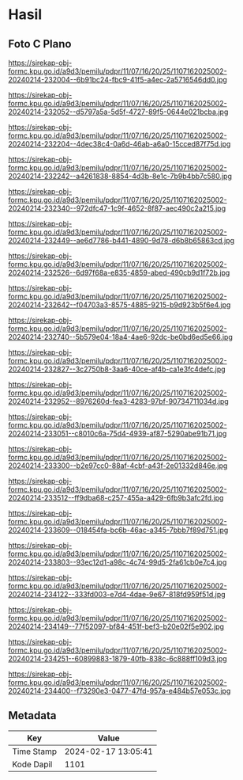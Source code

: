 # Hasil

## Foto C Plano

https://sirekap-obj-formc.kpu.go.id/a9d3/pemilu/pdpr/11/07/16/20/25/1107162025002-20240214-232004--6b91bc24-fbc9-41f5-a4ec-2a5716546dd0.jpg

https://sirekap-obj-formc.kpu.go.id/a9d3/pemilu/pdpr/11/07/16/20/25/1107162025002-20240214-232052--d5797a5a-5d5f-4727-89f5-0644e021bcba.jpg

https://sirekap-obj-formc.kpu.go.id/a9d3/pemilu/pdpr/11/07/16/20/25/1107162025002-20240214-232204--4dec38c4-0a6d-46ab-a6a0-15cced87f75d.jpg

https://sirekap-obj-formc.kpu.go.id/a9d3/pemilu/pdpr/11/07/16/20/25/1107162025002-20240214-232242--a4261838-8854-4d3b-8e1c-7b9b4bb7c580.jpg

https://sirekap-obj-formc.kpu.go.id/a9d3/pemilu/pdpr/11/07/16/20/25/1107162025002-20240214-232340--972dfc47-1c9f-4652-8f87-aec490c2a215.jpg

https://sirekap-obj-formc.kpu.go.id/a9d3/pemilu/pdpr/11/07/16/20/25/1107162025002-20240214-232449--ae6d7786-b441-4890-9d78-d6b8b65863cd.jpg

https://sirekap-obj-formc.kpu.go.id/a9d3/pemilu/pdpr/11/07/16/20/25/1107162025002-20240214-232526--6d97f68a-e835-4859-abed-490cb9d1f72b.jpg

https://sirekap-obj-formc.kpu.go.id/a9d3/pemilu/pdpr/11/07/16/20/25/1107162025002-20240214-232642--f04703a3-8575-4885-9215-b9d923b5f6e4.jpg

https://sirekap-obj-formc.kpu.go.id/a9d3/pemilu/pdpr/11/07/16/20/25/1107162025002-20240214-232740--5b579e04-18a4-4ae6-92dc-be0bd6ed5e66.jpg

https://sirekap-obj-formc.kpu.go.id/a9d3/pemilu/pdpr/11/07/16/20/25/1107162025002-20240214-232827--3c2750b8-3aa6-40ce-af4b-ca1e3fc4defc.jpg

https://sirekap-obj-formc.kpu.go.id/a9d3/pemilu/pdpr/11/07/16/20/25/1107162025002-20240214-232952--8976260d-fea3-4283-97bf-90734711034d.jpg

https://sirekap-obj-formc.kpu.go.id/a9d3/pemilu/pdpr/11/07/16/20/25/1107162025002-20240214-233051--c8010c6a-75d4-4939-af87-5290abe91b71.jpg

https://sirekap-obj-formc.kpu.go.id/a9d3/pemilu/pdpr/11/07/16/20/25/1107162025002-20240214-233300--b2e97cc0-88af-4cbf-a43f-2e01332d846e.jpg

https://sirekap-obj-formc.kpu.go.id/a9d3/pemilu/pdpr/11/07/16/20/25/1107162025002-20240214-233512--ff9dba68-c257-455a-a429-6fb9b3afc2fd.jpg

https://sirekap-obj-formc.kpu.go.id/a9d3/pemilu/pdpr/11/07/16/20/25/1107162025002-20240214-233609--018454fa-bc6b-46ac-a345-7bbb7f89d751.jpg

https://sirekap-obj-formc.kpu.go.id/a9d3/pemilu/pdpr/11/07/16/20/25/1107162025002-20240214-233803--93ec12d1-a98c-4c74-99d5-2fa61cb0e7c4.jpg

https://sirekap-obj-formc.kpu.go.id/a9d3/pemilu/pdpr/11/07/16/20/25/1107162025002-20240214-234122--333fd003-e7d4-4dae-9e67-818fd959f51d.jpg

https://sirekap-obj-formc.kpu.go.id/a9d3/pemilu/pdpr/11/07/16/20/25/1107162025002-20240214-234149--77f52097-bf84-451f-bef3-b20e02f5e902.jpg

https://sirekap-obj-formc.kpu.go.id/a9d3/pemilu/pdpr/11/07/16/20/25/1107162025002-20240214-234251--60899883-1879-40fb-838c-6c888ff109d3.jpg

https://sirekap-obj-formc.kpu.go.id/a9d3/pemilu/pdpr/11/07/16/20/25/1107162025002-20240214-234400--f73290e3-0477-47fd-957a-e484b57e053c.jpg


## Metadata

| Key        | Value               |
| ---------- | ------------------- |
| Time Stamp | 2024-02-17 13:05:41 |
| Kode Dapil | 1101                |



